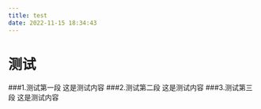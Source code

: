 ```yaml
---
title: test
date: 2022-11-15 18:34:43
---
```


# 测试
###1.测试第一段
这是测试内容
###2.测试第二段
这是测试内容
###3.测试第三段
这是测试内容
